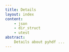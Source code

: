 ```yaml
---
title: Details
layout: index
content:
    - json
    - dir_struct
    - utest
abstract:
    Details about pyhdf ...
---
```


